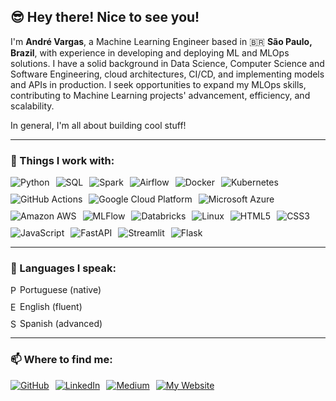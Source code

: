 ## 😎 Hey there! Nice to see you!

I'm **André Vargas**, a Machine Learning Engineer based in 🇧🇷 **São Paulo, Brazil**, with experience in developing and deploying ML and MLOps solutions. I have a solid background in Data Science, Computer Science and Software Engineering, cloud architectures, CI/CD, and implementing models and APIs in production. I seek opportunities to expand my MLOps skills, contributing to Machine Learning projects' advancement, efficiency, and scalability.

In general, I'm all about building cool stuff!

---

### 🔭 Things I work with:

<div style="display: flex; flex-wrap: wrap; gap: 10px;">
    <img src="https://img.shields.io/badge/Python-3776AB?style=for-the-badge&logo=python&logoColor=white" alt="Python" />
    <img src="https://img.shields.io/badge/SQL-4169E1?style=for-the-badge&logo=sql&logoColor=white" alt="SQL" />
    <img src="https://img.shields.io/badge/Spark-E25A1C?style=for-the-badge&logo=apachespark&logoColor=white" alt="Spark" />
    <img src="https://img.shields.io/badge/Airflow-017CEE?style=for-the-badge&logo=apacheairflow&logoColor=white" alt="Airflow" />
    <img src="https://img.shields.io/badge/Docker-2496ED?style=for-the-badge&logo=docker&logoColor=white" alt="Docker" />
    <img src="https://img.shields.io/badge/Kubernetes-326CE5?style=for-the-badge&logo=kubernetes&logoColor=white" alt="Kubernetes" />
    <img src="https://img.shields.io/badge/GitHub_Actions-2088FF?style=for-the-badge&logo=github-actions&logoColor=white" alt="GitHub Actions" />
    <img src="https://img.shields.io/badge/Google_Cloud_Platform-4285F4?style=for-the-badge&logo=google-cloud&logoColor=white" alt="Google Cloud Platform" />
    <img src="https://img.shields.io/badge/Microsoft_Azure-0078D4?style=for-the-badge&logo=microsoft-azure&logoColor=white" alt="Microsoft Azure" />
    <img src="https://img.shields.io/badge/Amazon_AWS-232F3E?style=for-the-badge&logo=amazon-aws&logoColor=white" alt="Amazon AWS" />
    <img src="https://img.shields.io/badge/MLFlow-0194E2?style=for-the-badge&logo=mlflow&logoColor=white" alt="MLFlow" />
    <img src="https://img.shields.io/badge/Databricks-FF3621?style=for-the-badge&logo=databricks&logoColor=white" alt="Databricks" />
    <img src="https://img.shields.io/badge/Linux-FCC624?style=for-the-badge&logo=linux&logoColor=black" alt="Linux" />
    <img src="https://img.shields.io/badge/HTML5-E34F26?style=for-the-badge&logo=html5&logoColor=white" alt="HTML5" />
    <img src="https://img.shields.io/badge/CSS3-1572B6?style=for-the-badge&logo=css3&logoColor=white" alt="CSS3" />
    <img src="https://img.shields.io/badge/JavaScript-F7DF1E?style=for-the-badge&logo=javascript&logoColor=black" alt="JavaScript" />
    <img src="https://img.shields.io/badge/FastAPI-009688?style=for-the-badge&logo=fastapi&logoColor=white" alt="FastAPI" />
    <img src="https://img.shields.io/badge/Streamlit-FF4B4B?style=for-the-badge&logo=streamlit&logoColor=white" alt="Streamlit" />
    <img src="https://img.shields.io/badge/Flask-000000?style=for-the-badge&logo=flask&logoColor=white" alt="Flask" />
</div>

---

### 💬 Languages I speak:

<div style="display: flex; flex-direction: column; gap: 10px;">
  <span style="display: flex; align-items: center;">
    <img src="https://cdn.countryflags.com/thumbs/brazil/flag-round-250.png" alt="Portuguese" width="15px" height="15px"/> Portuguese (native)
  </span>
  <span style="display: flex; align-items: center;">
    <img src="https://cdn.countryflags.com/thumbs/united-kingdom/flag-round-250.png" alt="English" width="15px" height="15px"/> English (fluent)
  </span>
  <span style="display: flex; align-items: center;">
    <img src="https://cdn.countryflags.com/thumbs/spain/flag-round-250.png" alt="Spanish" width="15px" height="15px"/> Spanish (advanced)
  </span>
</div>


---

### 📫 Where to find me:

<div style="display: flex; gap: 10px;">
  <a href="https://github.com/andrevargas22" target="_blank">
    <img src="https://img.shields.io/badge/GitHub-181717?style=for-the-badge&logo=github&logoColor=white" alt="GitHub" />
  </a>
  <a href="https://www.linkedin.com/in/andrevargas22" target="_blank">
    <img src="https://img.shields.io/badge/LinkedIn-0077B5?style=for-the-badge&logo=linkedin&logoColor=white" alt="LinkedIn" />
  </a>
  <a href="https://medium.com/@andrevargas22" target="_blank">
    <img src="https://img.shields.io/badge/Medium-12100E?style=for-the-badge&logo=medium&logoColor=white" alt="Medium" />
  </a>
  <a href="https://andrevargas.com.br" target="_blank">
    <img src="https://img.shields.io/badge/My%20Website-4285F4?style=for-the-badge&logo=google-chrome&logoColor=white" alt="My Website" />
  </a>
</div>
